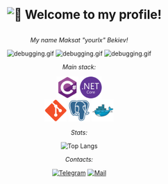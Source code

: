 <div id="user-content-toc" align="center">
  <ul>
    <summary>
      <h1 style="display: inline-block;">
        <img src="https://user-images.githubusercontent.com/42378118/110234147-e3259600-7f4e-11eb-95be-0c4047144dea.gif" width="30" height="30" alt="👋"> Welcome to my profile!
      </h1>
    </summary>
  </ul>
</div>

<div align="center">

*My name Maksat "yourlx" Bekiev!*

<img height="100" width="100" src="https://i.giphy.com/media/v1.Y2lkPTc5MGI3NjExdXdzc2YybGo1eWM4aDg2aHl6ejAyOWZ4bmszMzkxbzdqOGlscDZkeSZlcD12MV9pbnRlcm5hbF9naWZfYnlfaWQmY3Q9Zw/3oKIPnAiaMCws8nOsE/giphy.gif" alt="debugging.gif" />
<img height="100" width="100" src="https://i.giphy.com/media/v1.Y2lkPTc5MGI3NjExZ2dqYTl2MTNlbndiZGcyM2Q5bnFpajk4MWpneXV3NWJmdDVxdHQ3ZyZlcD12MV9pbnRlcm5hbF9naWZfYnlfaWQmY3Q9Zw/MT5UUV1d4CXE2A37Dg/giphy.gif" alt="debugging.gif" />
<img height="100" width="100" src="https://i.giphy.com/media/v1.Y2lkPTc5MGI3NjExeGMzcHhpMmg1ZHRwY2loOW10eWZ0NnBsMTZ0bWxmZm9lc3I3azBrcyZlcD12MV9pbnRlcm5hbF9naWZfYnlfaWQmY3Q9Zw/1vlBgKjXEz1jTtsuiH/giphy.gif" alt="debugging.gif" />

*Main stack:*

<img height="50" width="50" src="https://github.com/devicons/devicon/blob/master/icons/csharp/csharp-original.svg" alt="csharp" />
<img height="50" width="50" src="https://github.com/devicons/devicon/blob/master/icons/dotnetcore/dotnetcore-original.svg" alt="dotnet-core" />
<br>
<img height="50" width="50" src="https://github.com/devicons/devicon/blob/master/icons/git/git-original.svg" alt="git" />
<img height="50" width="50" src="https://github.com/devicons/devicon/blob/master/icons/postgresql/postgresql-plain.svg" alt="postgresql" />
<img height="50" width="50" src="https://github.com/devicons/devicon/blob/master/icons/docker/docker-original.svg" alt="docker" />

<!-- *Additional stack:*

<img height="50" width="50" src="https://github.com/devicons/devicon/blob/master/icons/elasticsearch/elasticsearch-original.svg" alt="elasticsearch" />
<img height="50" width="50" src="https://github.com/devicons/devicon/blob/master/icons/logstash/logstash-original.svg" alt="logstash" />
<img height="50" width="50" src="https://github.com/devicons/devicon/blob/master/icons/kibana/kibana-original.svg" alt="kibana" />
<br>
<img height="50" width="50" src="https://github.com/devicons/devicon/blob/master/icons/go/go-original.svg" alt="go" />
<img height="50" width="50" src="https://github.com/devicons/devicon/blob/master/icons/python/python-original.svg" alt="python" />
<img height="50" width="50" src="https://github.com/devicons/devicon/blob/master/icons/mongodb/mongodb-original.svg" alt="mongodb" />
<img height="50" width="50" src="https://github.com/devicons/devicon/blob/master/icons/redis/redis-original.svg" alt="redis" /> -->

*Stats:*

![Top Langs](https://github-readme-stats-dosx001.vercel.app/api/top-langs/?username=yourlx&langs_count=10&title_color=fff&text_color=00e7ff&bg_color=151515&layout=compact&hide=cmake)

*Contacts:*

[![Telegram](https://img.shields.io/badge/telegram-black?style=for-the-badge&logo=telegram)](https://t.me/mabekiev)
[![Mail](https://img.shields.io/badge/mail-black?style=for-the-badge&logo=gmail)](mailto:mabekiev@gmail.com)
<!-- [![LinkedIn](https://img.shields.io/badge/linkedin-black?style=for-the-badge&logo=linkedin)](https://www.linkedin.com/in/maksatbekiev/) -->

</div>
